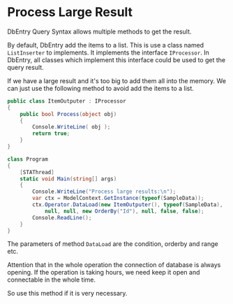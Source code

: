 Process Large Result
==========

DbEntry Query Syntax allows multiple methods to get the result. 

By default, DbEntry add the items to a list. This is use a class named ``ListInserter`` to implements. It implements the interface ``IProcessor``. In DbEntry, all classes which implement this interface could be used to get the query result.

If we have a large result and it's too big to add them all into the memory. We can just use the following method to avoid add the items to a list.

````c#
public class ItemOutputer : IProcessor
{
    public bool Process(object obj)
    {
        Console.WriteLine( obj );
        return true;
    }
}

class Program
{
    [STAThread]
    static void Main(string[] args)
    {
        Console.WriteLine("Process large results:\n");
        var ctx = ModelContext.GetInstance(typeof(SampleData));
        ctx.Operator.DataLoad(new ItemOutputer(), typeof(SampleData), 
            null, null, new OrderBy("Id"), null, false, false);
        Console.ReadLine();
    }
}
````

The parameters of method ``DataLoad`` are the condition, orderby and range etc.

Attention that in the whole operation the connection of database is always opening. If the operation is taking hours, we need keep it open and connectable in the whole time. 

So use this method if it is very necessary.
